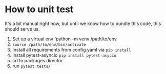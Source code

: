 # How to unit test

It's a bit manual right now, but until we know how to bundle this code, this should serve us.


1. Set up a virtual env `python -m venv /path/to/env
2. `source /path/to/env/bin/activate`
2. Install all requirements from config.yaml via `pip install`
3. Install pytest-asyncio `pip install pytest-asycio`
4. cd to packages director
5. run `pytest tests/`